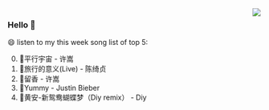 <img align="right"  src="https://github-readme-stats.vercel.app/api/top-langs/?username=kvnZero" />

### Hello 👋

😄 listen to my this week song list of top 5:

0. 🌈平行宇宙 - 许嵩
1. 🌈旅行的意义(Live) - 陈绮贞
2. 🌈留香 - 许嵩
3. 🌈Yummy - Justin Bieber
4. 🌈黄安-新鸳鸯蝴蝶梦（Diy remix） - Diy

